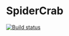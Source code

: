 # SpiderCrab

[![Build status](https://ci.appveyor.com/api/projects/status/3j8ihrkf1lq2k1eh?svg=true)](https://ci.appveyor.com/project/GingerTommy/spidercrab)
